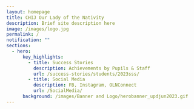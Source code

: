 ```yaml
---
layout: homepage
title: CHIJ Our Lady of the Nativity
description: Brief site description here
image: /images/logo.jpg
permalink: /
notification: ""
sections:
  - hero:
      key_highlights:
        - title: Success Stories
          description: Achievements by Pupils & Staff
          url: /success-stories/students/2023sss/
        - title: Social Media
          description: FB, Instagram, OLNConnect
          url: /SocialMedia/
      background: /images/Banner and Logo/herobanner_updjun2023.gif
---
```

